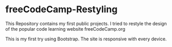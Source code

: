 # freeCodeCamp-Restyling

This Repository contains my first public projects. I tried to restyle the design of the popular code learning website freeCodeCamp.org

This is my first try using Bootstrap. The site is responsive with every device.
